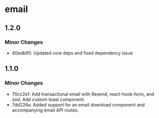# email

## 1.2.0

### Minor Changes

- 80edb95: Updated core deps and fixed dependency issue

## 1.1.0

### Minor Changes

- 70cc2e1: Add transactional email with Resend, react-hook-form, and zod. Add custom toast component.
- 7dd226a: Added support for an email download component and accompanying email API routes.
